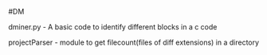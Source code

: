 #DM

dminer.py - A basic code to identify different blocks in a c code


projectParser - module to get filecount(files of diff extensions) in a directory
